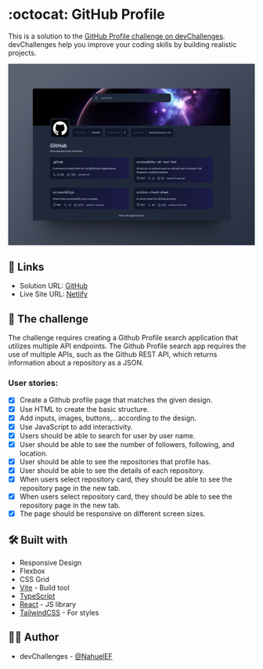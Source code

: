 # :octocat: GitHub Profile

This is a solution to the [GitHub Profile challenge on devChallenges](https://devchallenges.io/challenge/42). devChallenges help you improve your coding skills by building realistic projects.

![](./public/design/screenshot.jpg)

## 📌 Links

- Solution URL: [GitHub](https://github.com/NahuelEF/github-profile.git)
- Live Site URL: [Netlify](https://nahuelef-github-profile.netlify.app/)

## 🎯 The challenge

The challenge requires creating a Github Profile search application that utilizes multiple API endpoints. The Github Profile search app requires the use of multiple APIs, such as the Github REST API, which returns information about a repository as a JSON.

### User stories:

- [x] Create a Github profile page that matches the given design.
- [x] Use HTML to create the basic structure.
- [x] Add inputs, images, buttons,.. according to the design.
- [x] Use JavaScript to add interactivity.
- [x] Users should be able to search for user by user name.
- [x] User should be able to see the number of followers, following, and location.
- [x] User should be able to see the repositories that profile has.
- [x] User should be able to see the details of each repository.
- [x] When users select repository card, they should be able to see the repository page in the new tab.
- [x] When users select repository card, they should be able to see the repository page in the new tab.
- [x] The page should be responsive on different screen sizes.

## 🛠 Built with

- Responsive Design
- Flexbox
- CSS Grid
- [Vite](https://vitejs.dev/) - Build tool
- [TypeScript](https://www.typescriptlang.org/)
- [React](https://reactjs.org/) - JS library
- [TailwindCSS](https://tailwindcss.com/) - For styles

## 👨‍💻 Author

- devChallenges - [@NahuelEF](https://devchallenges.io/profile/8d7834ba-98e7-4f82-82d9-1cea286338a3)

